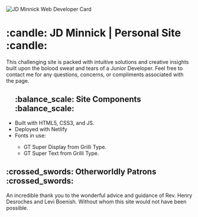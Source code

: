 ![JD Minnick Web Developer Card](https://github.com/jdminnickjr/personal-site/blob/main/opengraph.jpg)

<h1> :candle: JD Minnick | Personal Site :candle:</h1>
<p>This challenging site is packed with intuitive solutions and creative insights built upon the bolood sweat and tears of a Junior Developer. 
Feel free to contact me for any questions, concerns, or compliments associated with the page.</p>

<ul>
  <h2>:balance_scale: Site Components :balance_scale:</h2>
  <li>Built with HTML5, CSS3, and JS.</li>
  <li>Deployed with Netlify</li>
  <li>Fonts in use:</li>
    <ul>
    <li>GT Super Display from Grilli Type.</li>
    <li>GT Super Text from Grilli Type.</li>
    </ul>
</ul>

<h2>:crossed_swords: Otherworldly Patrons :crossed_swords:</h2>
  An incredible thank you to the wonderful advice and guidance of Rev. Henry Desroches and Levi Boenish. Without whom this site would not have been possible.
